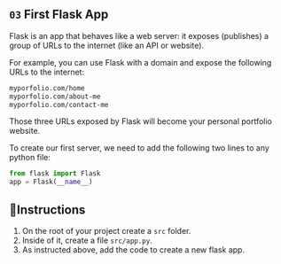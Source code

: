 ## `03` First Flask App

Flask is an app that behaves like a web server: it exposes (publishes) a group of URLs to the internet (like an API or website). 

For example, you can use Flask with a domain and expose the following URLs to the internet: 

```txt
myporfolio.com/home
myporfolio.com/about-me
myporfolio.com/contact-me
```

Those three URLs exposed by Flask will become your personal portfolio website.

To create our first server, we need to add the following two lines to any python file:

```python
from flask import Flask
app = Flask(__name__)
```

## 📝Instructions

1. On the root of your project create a `src` folder.  
2. Inside of it, create a file `src/app.py`. 
3. As instructed above, add the code to create a new flask app.

